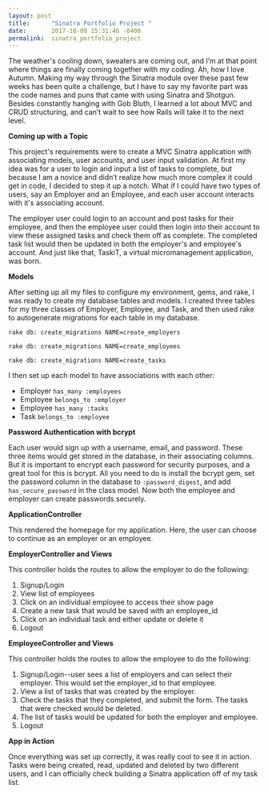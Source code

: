 ```yaml
---
layout: post
title:      "Sinatra Portfolio Project "
date:       2017-10-09 15:31:46 -0400
permalink:  sinatra_portfolio_project
---
```



The weather's cooling down, sweaters are coming out, and I’m at that point where things are finally coming together with my coding. Ah, how I love Autumn. Making my way through the Sinatra module over these past few weeks has been quite a challenge, but I have to say my favorite part was the code names and puns that came with using Sinatra and Shotgun. Besides constantly hanging with Gob Bluth, I learned a lot about MVC and CRUD structuring, and can’t wait to see how Rails will take it to the next level. 

**Coming up with a Topic**

This project's requirements were to create a MVC Sinatra application with associating models, user accounts, and user input validation. At first my idea was for a user to login and input a list of tasks to complete, but because I am a novice and didn’t realize how much more complex it could get in code, I decided to step it up a notch. What if I could have two types of users, say an Employer and an Employee, and each user account interacts with it's associating account. 

The employer user could login to an account and post tasks for their employee, and then the employee user could then login into their account to view these assigned tasks and check them off as complete. The completed task list would then be updated in both the employer's and employee's account. And just like that, TaskiT, a virtual micromanagement application, was born. 


**Models**

After setting up all my files to configure my environment, gems, and rake, I was ready to create my database tables and models. I created three tables for my three classes of Employer, Employee, and Task, and then used rake to autogenerate migrations for each table in my database. 

 `rake db: create_migrations NAME=create_employers `
 
 `rake db: create_migrations NAME=create_employees `
 
 `rake db: create_migrations NAME=create_tasks `
 
I then set up each model to have associations with each other: 
* Employer `has_many :employees`
* Employee `belongs_to :employer`
* Employee `has_many :tasks`
* Task `belongs_to :employee`


**Password Authentication with bcrypt**

Each user would sign up with a username, email, and password. These three items would get stored in the database, in their associating columns. But it is important to encrypt each password for security purposes, and a great tool for this is bcrypt. All you need to do is install the bcrypt gem, set the password column in the database to `:password_digest`, and add `has_secure_password` in the class model. Now both the employee and employer can create passwords securely.  


**ApplicationController**

This rendered the homepage for my application. Here, the user can choose to continue as an employer or an employee.
	

**EmployerController and Views**

This controller holds the routes to allow the employer to do the following:
1. Signup/Login
2. View list of employees
3. Click on an individual employee to access their show page
4. Create a new task that would be saved with an employee_id 
5. Click on an individual task and either update or delete it
6. Logout

**EmployeeController and Views** 

This controller holds the routes to allow the employee to do the following:
1. Signup/Login--user sees a list of employers and can select their employer. This would set the employer_id to that employee.
2. View a list of tasks that was created by the employer. 
3. Check the tasks that they completed, and submit the form. The tasks that were checked would be deleted.
3. The list of tasks would be updated for both the employer and employee.
4. Logout
 

**App in Action**

Once everything was set up correctly, it was really cool to see it in action. Tasks were being created, read, updated and deleted by two different users, and I can officially check building a Sinatra application off of my task list. 


